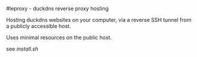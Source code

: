 #leproxy - duckdns reverse proxy hosting

Hosting duckdns websites on your computer, via a reverse SSH tunnel from a publicly accessible host.

Uses minimal resources on the public host.

see *install.sh*

